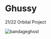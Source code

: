 # Ghussy
21/22 Orbital Project

![bandageghost](https://user-images.githubusercontent.com/97384776/168453301-80672209-844f-465b-af9a-1f99370ce78e.png)

